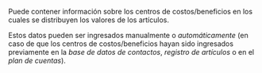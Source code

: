 Puede contener información sobre los centros de costos/beneficios en los cuales se distribuyen los valores de los artículos.

Estos datos pueden ser ingresados manualmente o *automáticamente* (en caso de que los centros de costos/beneficios hayan sido ingresados previamente en la *base de datos de contactos*, *registro de artículos* o en el *plan de cuentas*).